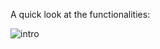 A quick look at the functionalities:

![intro](https://github.com/user-attachments/assets/dfd341d9-ebf8-4b43-a211-25e953620973)

